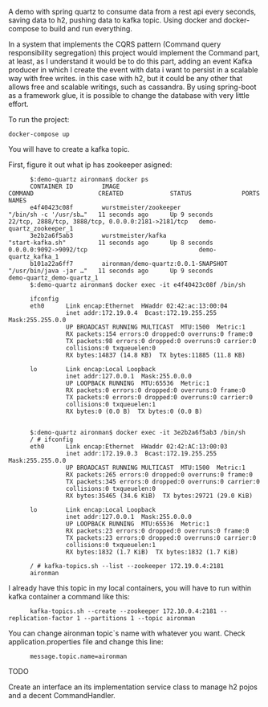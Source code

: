 A demo with spring quartz to consume data from a rest api every seconds, saving data to h2, pushing data to kafka topic. Using docker and docker-compose to build and run everything. 

In a system that implements the CQRS pattern (Command query responsibility segregation) this project would implement the Command part, at least, as I understand it would be to do this part, adding an event Kafka producer in which I create the event with data i want to persist in a scalable way with free writes. in this case with h2, but it could be any other that allows free and scalable writings, such as cassandra. By using spring-boot as a framework glue, it is possible to change the database with very little effort.

To run the project:

    docker-compose up

You will have to create a kafka topic.

First, figure it out what ip has zookeeper asigned:

          $:demo-quartz aironman$ docker ps
          CONTAINER ID        IMAGE                                 COMMAND                  CREATED             STATUS              PORTS                                                NAMES
          e4f40423c08f        wurstmeister/zookeeper                "/bin/sh -c '/usr/sb…"   11 seconds ago      Up 9 seconds        22/tcp, 2888/tcp, 3888/tcp, 0.0.0.0:2181->2181/tcp   demo-quartz_zookeeper_1
          3e2b2a6f5ab3        wurstmeister/kafka                    "start-kafka.sh"         11 seconds ago      Up 8 seconds        0.0.0.0:9092->9092/tcp                               demo-quartz_kafka_1
          b101a22a6ff7        aironman/demo-quartz:0.0.1-SNAPSHOT   "/usr/bin/java -jar …"   11 seconds ago      Up 9 seconds                                                             demo-quartz_demo-quartz_1
          $:demo-quartz aironman$ docker exec -it e4f40423c08f /bin/sh

          ifconfig
          eth0      Link encap:Ethernet  HWaddr 02:42:ac:13:00:04  
                    inet addr:172.19.0.4  Bcast:172.19.255.255  Mask:255.255.0.0
                    UP BROADCAST RUNNING MULTICAST  MTU:1500  Metric:1
                    RX packets:154 errors:0 dropped:0 overruns:0 frame:0
                    TX packets:98 errors:0 dropped:0 overruns:0 carrier:0
                    collisions:0 txqueuelen:0 
                    RX bytes:14837 (14.8 KB)  TX bytes:11885 (11.8 KB)

          lo        Link encap:Local Loopback  
                    inet addr:127.0.0.1  Mask:255.0.0.0
                    UP LOOPBACK RUNNING  MTU:65536  Metric:1
                    RX packets:0 errors:0 dropped:0 overruns:0 frame:0
                    TX packets:0 errors:0 dropped:0 overruns:0 carrier:0
                    collisions:0 txqueuelen:1 
                    RX bytes:0 (0.0 B)  TX bytes:0 (0.0 B)


          $:demo-quartz aironman$ docker exec -it 3e2b2a6f5ab3 /bin/sh
          / # ifconfig
          eth0      Link encap:Ethernet  HWaddr 02:42:AC:13:00:03  
                    inet addr:172.19.0.3  Bcast:172.19.255.255  Mask:255.255.0.0
                    UP BROADCAST RUNNING MULTICAST  MTU:1500  Metric:1
                    RX packets:265 errors:0 dropped:0 overruns:0 frame:0
                    TX packets:345 errors:0 dropped:0 overruns:0 carrier:0
                    collisions:0 txqueuelen:0 
                    RX bytes:35465 (34.6 KiB)  TX bytes:29721 (29.0 KiB)

          lo        Link encap:Local Loopback  
                    inet addr:127.0.0.1  Mask:255.0.0.0
                    UP LOOPBACK RUNNING  MTU:65536  Metric:1
                    RX packets:23 errors:0 dropped:0 overruns:0 frame:0
                    TX packets:23 errors:0 dropped:0 overruns:0 carrier:0
                    collisions:0 txqueuelen:1 
                    RX bytes:1832 (1.7 KiB)  TX bytes:1832 (1.7 KiB)

          / # kafka-topics.sh --list --zookeeper 172.19.0.4:2181
          aironman

I already have this topic in my local containers, you will have to run within kafka container a command like this:

          kafka-topics.sh --create --zookeeper 172.10.0.4:2181 --replication-factor 1 --partitions 1 --topic aironman

You can change aironman topic`s name with whatever you want. 
Check application.properties file and change this line:

          message.topic.name=aironman

TODO

Create an interface an its implementation service class to manage h2 pojos and a decent CommandHandler.
